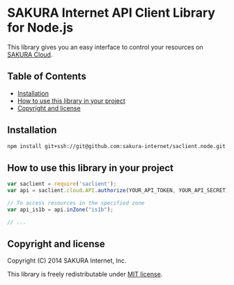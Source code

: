 # SAKURA Internet API Client Library for Node.js

This library gives you an easy interface to control your resources on
[SAKURA Cloud](https://secure.sakura.ad.jp/cloud/).


## Table of Contents

* [Installation](#installation)
* [How to use this library in your project](#how-to-use-this-library-in-your-project)
* [Copyright and license](#copyright-and-license)


## Installation

```bash
npm install git+ssh://git@github.com:sakura-internet/saclient.node.git
```


## How to use this library in your project

```javascript
var saclient = require('saclient');
var api = saclient.cloud.API.authorize(YOUR_API_TOKEN, YOUR_API_SECRET)

// To access resources in the specified zone
var api_is1b = api.inZone("is1b");

// ...
```


## Copyright and license

Copyright (C) 2014 SAKURA Internet, Inc.

This library is freely redistributable under [MIT license](http://www.opensource.org/licenses/mit-license.php).

